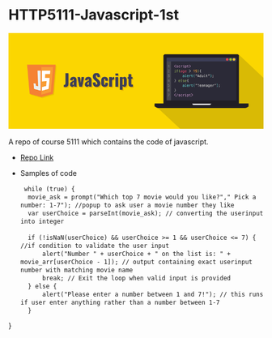 # HTTP5111-Javascript-1st

![banner](img/javascript-img.png)

A repo of course 5111 which contains the code of javascript.

- [Repo Link](https://github.com/SurbhiSinghania13/HTTP5111-Javascript-1st)

- Samples of code
  
  ```
   while (true) {
    movie_ask = prompt("Which top 7 movie would you like?"," Pick a number: 1-7"); //popup to ask user a movie number they like
    var userChoice = parseInt(movie_ask); // converting the userinput into integer

    if (!isNaN(userChoice) && userChoice >= 1 && userChoice <= 7) {  //if condition to validate the user input
        alert("Number " + userChoice + " on the list is: " + movie_arr[userChoice - 1]); // output containing exact userinput number with matching movie name
        break; // Exit the loop when valid input is provided
    } else { 
        alert("Please enter a number between 1 and 7!"); // this runs if user enter anything rather than a number between 1-7
    }
}
